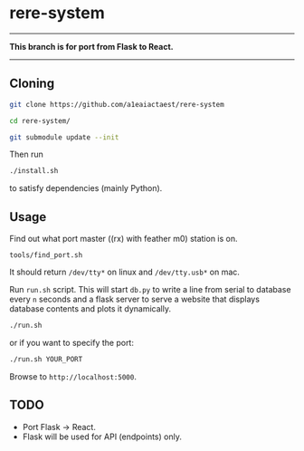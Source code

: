 # rere-system
-------------------------------------------------------------

**This branch is for port from Flask to React.**

-------------------------------------------------------------

## Cloning
```sh
git clone https://github.com/a1eaiactaest/rere-system

cd rere-system/

git submodule update --init
```

Then run

```sh
./install.sh
```

to satisfy dependencies (mainly Python).

## Usage

Find out what port master ((rx) with feather m0) station is on.
```
tools/find_port.sh
```
It should return `/dev/tty*` on linux and `/dev/tty.usb*` on mac.

Run `run.sh` script. 
This will start `db.py` to write a line from serial to database every `n` seconds and a flask server to serve a website that displays database contents and plots it dynamically.

```sh
./run.sh
```
or if you want to specify the port:
```sh
./run.sh YOUR_PORT
```

Browse to `http://localhost:5000`.

## TODO
 
 * Port Flask -> React.
  * Flask will be used for API (endpoints) only.

